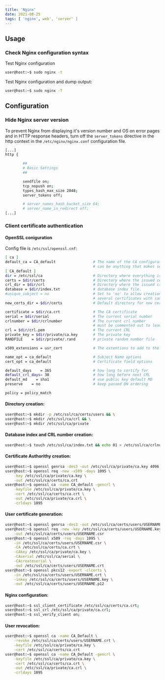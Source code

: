```yaml
---
title: 'Nginx'
date: 2021-08-25
tags: [ 'nginx', web', 'server' ]
---
```


## Usage

### Check Nginx configuration syntax

Test Nginx configuration

```bash
user@host:~$ sudo nginx -t
```

Test Nginx configuration and dump output:

```bash
user@host:~$ sudo nginx -T
```

## Configuration

### Hide Nginx server version

To prevent Nginx from displaying it's version number and OS on error pages and
in HTTP response headers, turn off the `server_tokens` directive in the http
context in the `/etc/nginx/nginx.conf` configuration file.

```bash
[...]
http {

        ##
        # Basic Settings
        ##

        sendfile on;
        tcp_nopush on;
        types_hash_max_size 2048;
        server_tokens off;

        # server_names_hash_bucket_size 64;
        # server_name_in_redirect off;
[...]
```

### Client certificate authentication

#### OpenSSL coniguration

Config file is `/etc/ssl/openssl.cnf`:

```bash
[ ca ]
default_ca = CA_default                 # The name of the CA configuration to be used. 
                                        # can be anything that makes sense to you.
[ CA_default ]
dir = /etc/ssl/ca                       # Directory where everything is kept
certs = $dir/certs                      # Directory where the issued certs are kept
crl_dir = $dir/crl                      # Directory where the issued crl are kept
database = $dir/index.txt               # database index file.
#unique_subject = no                    # Set to 'no' to allow creation of
                                        # several certificates with same subject.
new_certs_dir = $dir/certs              # Default directory for new certs.

certificate = $dir/ca.crt               # The CA certificate
serial = $dir/serial                    # The current serial number
crlnumber = $dir/crlnumber              # The current crl number
                                        # must be commented out to leave a V1 CRL
crl = $dir/crl.pem                      # The current CRL
private_key = $dir/private/ca.key       # The private key
RANDFILE    = $dir/private/.rand        # private random number file

x509_extensions = usr_cert              # The extentions to add to the cert

name_opt = ca_default                   # Subject Name options
cert_opt = ca_default                   # Certificate field options

default_days    = 365                   # how long to certify for
default_crl_days= 30                    # how long before next CRL
default_md    = sha1                    # use public key default MD
preserve    = no                        # keep passed DN ordering

policy = policy_match
```

#### Directory creation:

```bash
user@host:~$ mkdir -p /etc/ssl/ca/certs/users && \
user@host:~$ mkdir /etc/ssl/ca/crl && \
user@host:~$ mkdir /etc/ssl/ca/private
```

#### Database index and CRL number creation:

```bash
user@host:~$ touch /etc/ssl/ca/index.txt && echo 01 > /etc/ssl/ca/crlnumber
```

#### Certificate Authorithy creation:

```bash
user@host:~$ openssl genrsa -des3 -out /etc/ssl/ca/private/ca.key 4096
user@host:~$ openssl req -new -x509 -days 1095 \
    -key /etc/ssl/ca/private/ca.key \
    -out /etc/ssl/ca/certs/ca.crt
user@host:~$ openssl ca -name CA_default -gencrl \
    -keyfile /etc/ssl/ca/private/ca.key \
    -cert /etc/ssl/ca/certs/ca.crt \
    -out /etc/ssl/ca/private/ca.crl \
    -crldays 1095
```

#### User certificate generation:

```bash
user@host:~$ openssl genrsa -des3 -out /etc/ssl/ca/certs/users/USERNAME.key 1024
user@host:~$ openssl req -new -key /etc/ssl/ca/certs/users/USERNAME.key \
    -out /etc/ssl/ca/certs/users/USERNAME.csr
user@host:~$ openssl x509 -req -days 1095 \
    -in /etc/ssl/ca/certs/users/USERNAME.csr \
    -CA /etc/ssl/ca/certs/ca.crt \
    -CAkey /etc/ssl/ca/private/ca.key \
    -CAserial /etc/ssl/ca/serial \
    -CAcreateserial \
    -out /etc/ssl/ca/certs/users/USERNAME.crt
user@host:~$ openssl pkcs12 -export -clcerts \
    -in /etc/ssl/ca/certs/users/USERNAME.crt \
    -inkey /etc/ssl/ca/certs/users/USERNAME.key \
    -out /etc/ssl/ca/certs/users/USERNAME.p12
```

#### Nginx configuration:

```bash
user@host:~$ ssl_client_certificate /etc/ssl/ca/certs/ca.crt;
user@host:~$ ssl_crl /etc/ssl/ca/private/ca.crl;
user@host:~$ ssl_verify_client on;
```

#### User revocation:

```bash
user@host:~$ openssl ca -name CA_Default \
    -revoke /etc/ssl/ca/certs/users/USERNAME.crt \
    -keyfile /etc/ssl/ca/private/ca.key \
    -cert /etc/ssl/ca/certs/ca.crt
user@host:~$ openssl ca -name CA_Default -gencrl \
    -keyfile /etc/ssl/ca/private/ca.key \
    -cert /etc/ssl/ca/certs/ca.crt \
    -out /etc/ssl/ca/private/ca.crl \
    -crldays 1095
```
